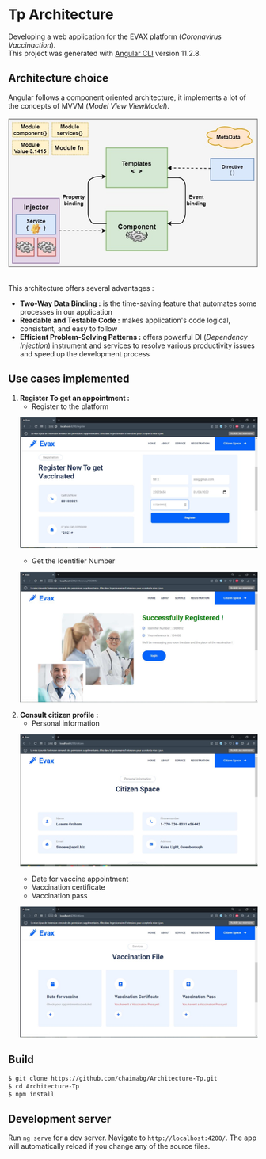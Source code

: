 # Tp Architecture
Developing a web application for the EVAX platform (<i>Coronavirus Vaccinaction</i>).<br/>
This project was generated with [Angular CLI](https://github.com/angular/angular-cli) version 11.2.8.
## Architecture choice
Angular follows a component oriented architecture, it implements a lot of the concepts of MVVM (<i>Model View ViewModel</i>).
<br/><br/>
![alt text](src/assets/img/Angular-Archi.jpg)<br/><br/>

This architecture offers several advantages :
 <ul>
 <li><b>Two-Way Data Binding :</b> is the time-saving feature that automates some processes in our application</li>
 <Li><b>Readable and Testable Code :</b>  makes application's code logical, consistent, and easy to follow</Li>
 <Li><b>Efficient Problem-Solving Patterns :</b> offers powerful DI (<i>Dependency Injection</i>) instrument and services to resolve various productivity issues and speed up the development process</Li>
 </ul>

## Use cases implemented 
 <ol>
 <li><b>Register To get an appointment :</b> <br/>
 
   * Register to the platform 
  
   ![alt text](src/assets/img/register.JPG)
   
   * Get the Identifier Number 
   
   ![alt text](src/assets/img/success-register.JPG)

 </li>
 <li><b>Consult citizen profile : </b><br/>
 
   * Personal information
   
   ![alt text](src/assets/img/citizen-space.JPG) 
       
   * Date for vaccine appointment
   * Vaccination certificate
   * Vaccination pass    
   
   ![alt text](src/assets/img/Vaccination-File.JPG)
 </li>
 </ol>
 
 ## Build
 ```
 $ git clone https://github.com/chaimabg/Architecture-Tp.git
 $ cd Architecture-Tp
 $ npm install
 ```
## Development server
Run `ng serve` for a dev server. Navigate to `http://localhost:4200/`. The app will automatically reload if you change any of the source files.

